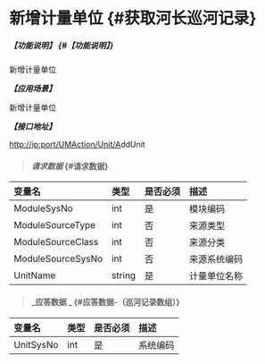 # 新增计量单位 {#获取河长巡河记录}

##### _【功能说明】_ {#【功能说明】}

新增计量单位

_**【应用场景】**_

新增计量单位

_**【接口地址】**_

[http://ip:port/UMAction/Unit/A](http://ip:port/HMQuery/PatrolRiver/GetPatrolRivers)ddUnit

> #### _请求数据_ {#请求数据}

| 变量名 | 类型 | 是否必须 | 描述 |
| :--- | :--- | :--- | :--- |
| ModuleSysNo | int | 是 | 模块编码 |
| ModuleSourceType | int | 否 | 来源类型 |
| ModuleSourceClass | int | 否 | 来源分类 |
| ModuleSourceSysNo | int | 否 | 来源系统编码 |
| UnitName | string | 是 | 计量单位名称 |

> #### _应答数据 _ {#应答数据-（巡河记录数组）}

| 变量名 | 类型 | 是否必须 | 描述 |
| :--- | :--- | :--- | :--- |
| UnitSysNo | int | 是 | 系统编码 |



